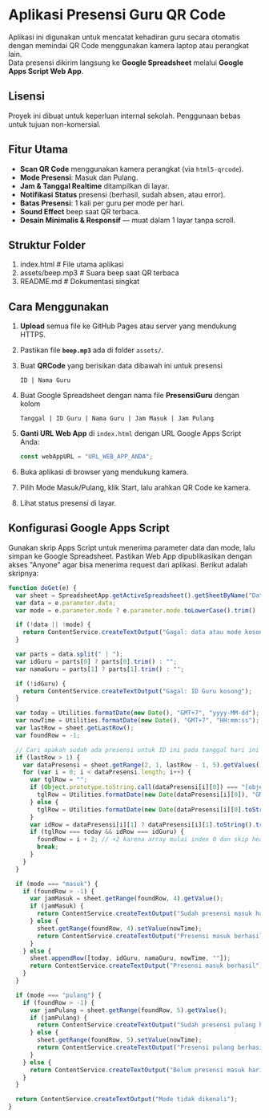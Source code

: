# Aplikasi Presensi Guru QR Code

Aplikasi ini digunakan untuk mencatat kehadiran guru secara otomatis dengan memindai QR Code menggunakan kamera laptop atau perangkat lain.  
Data presensi dikirim langsung ke **Google Spreadsheet** melalui **Google Apps Script Web App**.

## Lisensi
Proyek ini dibuat untuk keperluan internal sekolah.
Penggunaan bebas untuk tujuan non-komersial.

## Fitur Utama
- **Scan QR Code** menggunakan kamera perangkat (via `html5-qrcode`).
- **Mode Presensi**: Masuk dan Pulang.
- **Jam & Tanggal Realtime** ditampilkan di layar.
- **Notifikasi Status** presensi (berhasil, sudah absen, atau error).
- **Batas Presensi**: 1 kali per guru per mode per hari.
- **Sound Effect** beep saat QR terbaca.
- **Desain Minimalis & Responsif** — muat dalam 1 layar tanpa scroll.

## Struktur Folder
1. index.html # File utama aplikasi
2. assets/beep.mp3 # Suara beep saat QR terbaca
3. README.md # Dokumentasi singkat

## Cara Menggunakan
1. **Upload** semua file ke GitHub Pages atau server yang mendukung HTTPS.
2. Pastikan file **`beep.mp3`** ada di folder `assets/`.
3. Buat **QRCode** yang berisikan data dibawah ini untuk presensi

   `ID | Nama Guru`
   
5. Buat Google Spreadsheet dengan nama file **PresensiGuru** dengan kolom

   `Tanggal | ID Guru | Nama Guru | Jam Masuk | Jam Pulang`
   
6. **Ganti URL Web App** di `index.html` dengan URL Google Apps Script Anda:

   ```javascript
   const webAppURL = "URL_WEB_APP_ANDA";
   
7. Buka aplikasi di browser yang mendukung kamera.
8. Pilih Mode Masuk/Pulang, klik Start, lalu arahkan QR Code ke kamera.
9. Lihat status presensi di layar.

## Konfigurasi Google Apps Script
Gunakan skrip Apps Script untuk menerima parameter data dan mode, lalu simpan ke Google Spreadsheet.
Pastikan Web App dipublikasikan dengan akses "Anyone" agar bisa menerima request dari aplikasi.
Berikut adalah skripnya:

   ```javascript
   function doGet(e) {
     var sheet = SpreadsheetApp.getActiveSpreadsheet().getSheetByName("DataPresensi");
     var data = e.parameter.data;
     var mode = e.parameter.mode ? e.parameter.mode.toLowerCase().trim() : "";
   
     if (!data || !mode) {
       return ContentService.createTextOutput("Gagal: data atau mode kosong");
     }
   
     var parts = data.split(" | ");
     var idGuru = parts[0] ? parts[0].trim() : "";
     var namaGuru = parts[1] ? parts[1].trim() : "";
   
     if (!idGuru) {
       return ContentService.createTextOutput("Gagal: ID Guru kosong");
     }
   
     var today = Utilities.formatDate(new Date(), "GMT+7", "yyyy-MM-dd");
     var nowTime = Utilities.formatDate(new Date(), "GMT+7", "HH:mm:ss");
     var lastRow = sheet.getLastRow();
     var foundRow = -1;
   
     // Cari apakah sudah ada presensi untuk ID ini pada tanggal hari ini
     if (lastRow > 1) {
       var dataPresensi = sheet.getRange(2, 1, lastRow - 1, 5).getValues();
       for (var i = 0; i < dataPresensi.length; i++) {
         var tglRow = "";
         if (Object.prototype.toString.call(dataPresensi[i][0]) === "[object Date]") {
           tglRow = Utilities.formatDate(new Date(dataPresensi[i][0]), "GMT+7", "yyyy-MM-dd");
         } else {
           tglRow = Utilities.formatDate(new Date(dataPresensi[i][0].toString()), "GMT+7", "yyyy-MM-dd");
         }
         var idRow = dataPresensi[i][1] ? dataPresensi[i][1].toString().trim() : "";
         if (tglRow === today && idRow === idGuru) {
           foundRow = i + 2; // +2 karena array mulai index 0 dan skip header
           break;
         }
       }
     }
   
     if (mode === "masuk") {
       if (foundRow > -1) {
         var jamMasuk = sheet.getRange(foundRow, 4).getValue();
         if (jamMasuk) {
           return ContentService.createTextOutput("Sudah presensi masuk hari ini");
         } else {
           sheet.getRange(foundRow, 4).setValue(nowTime);
           return ContentService.createTextOutput("Presensi masuk berhasil");
         }
       } else {
         sheet.appendRow([today, idGuru, namaGuru, nowTime, ""]);
         return ContentService.createTextOutput("Presensi masuk berhasil");
       }
     }
   
     if (mode === "pulang") {
       if (foundRow > -1) {
         var jamPulang = sheet.getRange(foundRow, 5).getValue();
         if (jamPulang) {
           return ContentService.createTextOutput("Sudah presensi pulang hari ini");
         } else {
           sheet.getRange(foundRow, 5).setValue(nowTime);
           return ContentService.createTextOutput("Presensi pulang berhasil");
         }
       } else {
         return ContentService.createTextOutput("Belum presensi masuk hari ini");
       }
     }
   
     return ContentService.createTextOutput("Mode tidak dikenali");
   }

